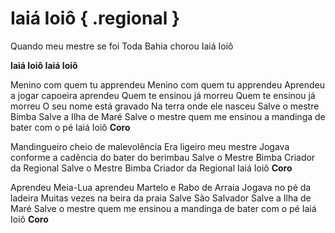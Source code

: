 # Iaiá Ioiô { .regional }

Quando meu mestre se foi 
Toda Bahia chorou 
Iaiá Ioiô

**Iaiá Ioiô 
Iaiá Ioiô**

Menino com quem tu apprendeu 
Menino com quem tu apprendeu 
Aprendeu a jogar capoeira aprendeu 
Quem te ensinou já morreu 
Quem te ensinou já morreu 
O seu nome está gravado 
Na terra onde ele nasceu 
Salve o mestre Bimba 
Salve a Ilha de Maré 
Salve o mestre quem me ensinou a mandinga de bater com o pé 
Iaiá Ioiô 
**Coro**

Mandingueiro 
cheio de malevolência 
Era ligeiro meu mestre 
Jogava conforme a cadência 
do bater do berimbau 
Salve o Mestre Bimba 
Criador da Regional 
Salve o Mestre Bimba 
Criador da Regional 
Iaiá Ioiô 
**Coro**

Aprendeu Meia-Lua aprendeu 
Martelo e Rabo de Arraia 
Jogava no pé da ladeira 
Muitas vezes na beira da praia 
Salve São Salvador 
Salve a Ilha de Maré 
Salve o mestre quem me ensinou 
a mandinga de bater com o pé 
Iaiá Ioiô 
**Coro**

[1]: https://www.youtube.com/watch?v=4wuKNOJqw0s

